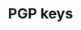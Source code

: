 ---
lang: fr
layout: doc
permalink: /fr/security/pgp-keys/
redirect_to: https://keys.qubes-os.org/keys/
ref: 250
title: PGP keys
---